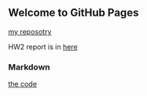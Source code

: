 ## Welcome to GitHub Pages
[my reposotry](https://github.com/BU-IE-582/fall-23-BisherAllaham25)

HW2 report is in [here](https://github.com/BU-IE-582/fall-23-BisherAllaham25/blob/main/report.html)
### Markdown
[the code](https://github.com/BU-IE-582/fall-23-BisherAllaham25/blob/main/spambase.ipynb)


```

